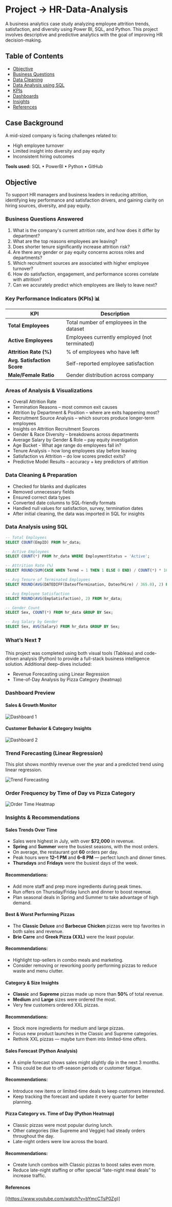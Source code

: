 # Project -> HR-Data-Analysis
A business analytics case study analyzing employee attrition trends, satisfaction, and diversity using Power BI, SQL, and Python. This project involves descriptive and predictive analytics with the goal of improving HR decision-making.

## Table of Contents
- [Objective](#objective)
- [Business Questions](#business-questions-answered)
- [Data Cleaning](#data-cleaning--preparation)
- [Data Analysis using SQL](#data-analysis-using-sql)
- [KPIs](#key-performance-indicators-kpis)
- [Dashboards](#dashboard-preview)
- [Insights](#key-insights--recommendations)
- [References](#references)

## Case Background  
A mid-sized company is facing challenges related to:

- High employee turnover
- Limited insight into diversity and pay equity
- Inconsistent hiring outcomes
  
**Tools used:** SQL • PowerBI • Python • GitHub

## Objective
To support HR managers and business leaders in reducing attrition, identifying key performance and satisfaction drivers, and gaining clarity on hiring sources, diversity, and pay equity.

### Business Questions Answered
1. What is the company's current attrition rate, and how does it differ by department?
2. What are the top reasons employees are leaving?
3. Does shorter tenure significantly increase attrition risk?
4. Are there any gender or pay equity concerns across roles and departments?
5. Which recruitment sources are associated with higher employee turnover?
6. How do satisfaction, engagement, and performance scores correlate with attrition?
7. Can we accurately predict which employees are likely to leave next?

### Key Performance Indicators (KPIs) 📊
| KPI                                  | Description                                      |
| ------------------------------------ | ------------------------------------------------ |
| **Total Employees**                  | Total number of employees in the dataset         |
| **Active Employees**                 | Employees currently employed (not terminated)    |
| **Attrition Rate (%)**               | % of employees who have left                     |
| **Avg. Satisfaction Score**          | Self-reported employee satisfaction              |
| **Male/Female Ratio**                | Gender distribution across company               |

### Areas of Analysis & Visualizations
- Overall Attrition Rate
- Termination Reasons – most common exit causes
- Attrition by Department & Position – where are exits happening most?
- Recruitment Source Analysis – which sources produce longer-term employees
- Insights on Attrition Recruitment Sources
- Gender & Race Diversity – breakdowns across departments
- Average Salary by Gender & Role – pay equity investigation
- Age Bucket - What age range do employees fall in?
- Tenure Analysis – how long employees stay before leaving
- Satisfaction vs Attrition – do low scores predict exits?
- Predictive Model Results – accuracy + key predictors of attrition

### Data Cleaning & Preparation
- Checked for blanks and duplicates
- Removed unnecessary fields
- Ensured correct data types
- Converted date columns to SQL-friendly formats
- Handled null values for satisfaction, survey, termination dates
- After initial cleaning, the data was imported in SQL for insights

### Data Analysis using SQL
```sql
-- Total Employees
SELECT COUNT(EmpID) FROM hr_data;

-- Active Employees
SELECT COUNT(*) FROM hr_data WHERE EmploymentStatus = 'Active';

-- Attrition Rate (%)
SELECT ROUND(SUM(CASE WHEN Termd = 1 THEN 1 ELSE 0 END) / COUNT(*) * 100, 2) AS attrition_rate FROM hr_data;

-- Avg Tenure of Terminated Employees
SELECT ROUND(AVG(DATEDIFF(DateofTermination, DateofHire) / 365.0), 2) FROM hr_data WHERE Termd = 1;

-- Avg Employee Satisfaction
SELECT ROUND(AVG(EmpSatisfaction), 2) FROM hr_data;

-- Gender Count
SELECT Sex, COUNT(*) FROM hr_data GROUP BY Sex;

-- Avg Salary by Gender
SELECT Sex, AVG(Salary) FROM hr_data GROUP BY Sex;

```
 
### What’s Next ❓
This project was completed using both visual tools (Tableau) and code-driven analysis (Python) to provide a full-stack business intelligence solution.
Additional deep-dives included:
 - Revenue Forecasting using Linear Regression
 - Time-of-Day Analysis by Pizza Category (heatmap)
  
### Dashboard Preview

#### Sales & Growth Monitor
![Dashboard 1](dashboards/dashboard_main.png)

#### Customer Behavior & Category Insights
![Dashboard 2](dashboards/dashboard2.png)

### Trend Forecasting (Linear Regression)

This plot shows monthly revenue over the year and a predicted trend using linear regression.

![Trend Forecasting](python-analysis/monthly_forecast.png)


### Order Frequency by Time of Day vs Pizza Category

![Order Time Heatmap](python-analysis/heatmap_order_by_time.png)

### Insights & Recommendations

#### Sales Trends Over Time
  - Sales were highest in July, with over **$72,000** in revenue.
  - **Spring** and **Summer** were the busiest seasons, with the most orders.
  - On average, the restaurant got **60** orders per day.
  - Peak hours were **12–1 PM** and **6–8 PM** — perfect lunch and dinner times.
  - **Thursdays** and **Fridays** were the busiest days of the week.
#### Recommendations:
  - Add more staff and prep more ingredients during peak times.
  - Run offers on Thursday/Friday lunch and dinner to boost revenue.
  - Plan seasonal deals in Spring and Summer to take advantage of high demand.

#### Best & Worst Performing Pizzas
  - The **Classic** **Deluxe** and **Barbecue** **Chicken** pizzas were top favorites in both sales and revenue.
  - **Brie Carre** and **Greek Pizza** **(XXL)** were the least popular.
#### Recommendations:
  - Highlight top-sellers in combo meals and marketing.
  - Consider removing or reworking poorly performing pizzas to reduce waste and menu clutter.

#### Category & Size Insights
  - **Classic** and **Supreme** pizzas made up more than **50%** of total revenue.
  - **Medium** and **Large** sizes were ordered the most.
  - Very few customers ordered XXL pizzas.
#### Recommendations:
  - Stock more ingredients for medium and large pizzas.
  - Focus new product launches in the Classic and Supreme categories.
  - Rethink XXL pizzas — maybe turn them into limited-time offers.

#### Sales Forecast (Python Analysis)
  - A simple forecast shows sales might slightly dip in the next 3 months.
  - This could be due to off-season periods or customer fatigue.
#### Recommendations:
  - Introduce new items or limited-time deals to keep customers interested.
  - Keep tracking the forecast and update it every quarter for better planning.

#### Pizza Category vs. Time of Day (Python Heatmap)
  - Classic pizzas were most popular during lunch.
  - Other categories (like Supreme and Veggie) had steady orders throughout the day.
  - Late-night orders were low across the board.
#### Recommendations:
  - Create lunch combos with Classic pizzas to boost sales even more.
  - Reduce late-night staffing or offer special “late-night meal deals” to increase traffic.

#### References
[(https://www.youtube.com/watch?v=bYmcCTsP0Zg)]


